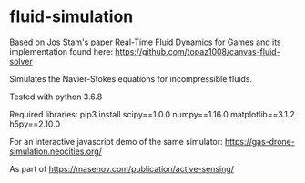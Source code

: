 # fluid-simulation


Based on Jos Stam's paper Real-Time Fluid Dynamics for Games and its implementation found here:
https://github.com/topaz1008/canvas-fluid-solver

Simulates the Navier-Stokes equations for incompressible fluids.

Tested with python 3.6.8

Required libraries:
pip3 install scipy==1.0.0 numpy==1.16.0 matplotlib==3.1.2 h5py==2.10.0

For an interactive javascript demo of the same simulator:
https://gas-drone-simulation.neocities.org/

As part of https://masenov.com/publication/active-sensing/
